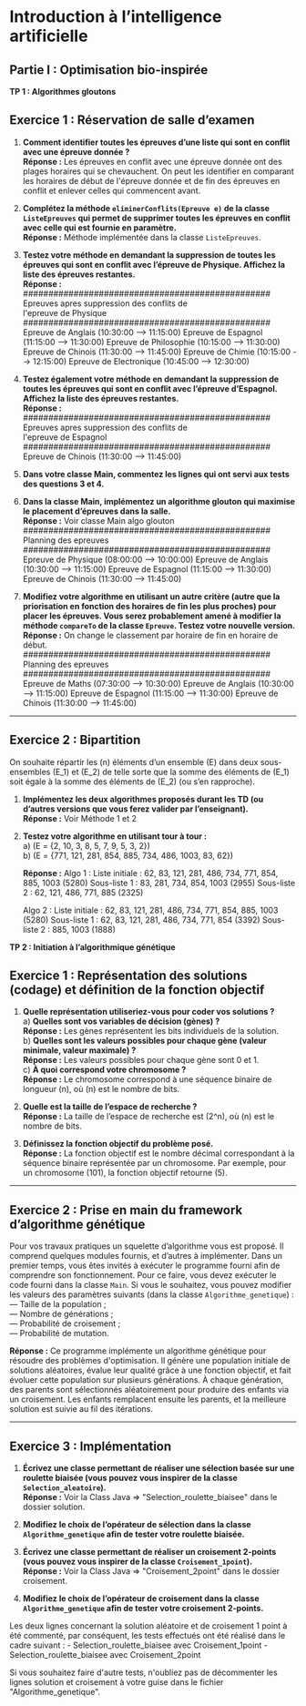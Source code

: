 # Introduction à l’intelligence artificielle  
## Partie I : Optimisation bio-inspirée  

**TP 1 : Algorithmes gloutons**  

## Exercice 1 : Réservation de salle d’examen  

1. **Comment identifier toutes les épreuves d’une liste qui sont en conflit avec une épreuve donnée ?**  
   **Réponse :** Les épreuves en conflit avec une épreuve donnée ont des plages horaires qui se chevauchent. On peut les identifier en comparant les horaires de début de l'épreuve donnée et de fin des épreuves en conflit et enlever celles qui commencent avant.  

2. **Complétez la méthode `eliminerConflits(Epreuve e)` de la classe `ListeEpreuves` qui permet de supprimer toutes les épreuves en conflit avec celle qui est fournie en paramètre.**  
   **Réponse :** Méthode implémentée dans la classe `ListeEpreuves`.  

3. **Testez votre méthode en demandant la suppression de toutes les épreuves qui sont en conflit avec l’épreuve de Physique. Affichez la liste des épreuves restantes.**  
   **Réponse :** 
#################################################
  Epreuves apres suppression des conflits de   
           l'epreuve de Physique             
#################################################
Epreuve de Anglais (10:30:00 --> 11:15:00)
Epreuve de Espagnol (11:15:00 --> 11:30:00)
Epreuve de Philosophie (10:15:00 --> 11:30:00)
Epreuve de Chinois (11:30:00 --> 11:45:00)
Epreuve de Chimie (10:15:00 --> 12:15:00)
Epreuve de Electronique (10:45:00 --> 12:30:00)

4. **Testez également votre méthode en demandant la suppression de toutes les épreuves qui sont en conflit avec l’épreuve d’Espagnol. Affichez la liste des épreuves restantes.**  
   **Réponse :**
#################################################
  Epreuves apres suppression des conflits de   
           l'epreuve de Espagnol             
#################################################
Epreuve de Chinois (11:30:00 --> 11:45:00)

5. **Dans votre classe Main, commentez les lignes qui ont servi aux tests des questions 3 et 4.**  

6. **Dans la classe Main, implémentez un algorithme glouton qui maximise le placement d’épreuves dans la salle.**  
   **Réponse :** Voir classe Main algo glouton
#################################################
             Planning des epreuves             
#################################################
Epreuve de Physique (08:00:00 --> 10:00:00)
Epreuve de Anglais (10:30:00 --> 11:15:00)
Epreuve de Espagnol (11:15:00 --> 11:30:00)
Epreuve de Chinois (11:30:00 --> 11:45:00)

7. **Modifiez votre algorithme en utilisant un autre critère (autre que la priorisation en fonction des horaires de fin les plus proches) pour placer les épreuves. Vous serez probablement amené à modifier la méthode `compareTo` de la classe `Epreuve`. Testez votre nouvelle version.**  
   **Réponse :** On change le classement par horaire de fin en horaire de début.
#################################################
             Planning des epreuves             
#################################################
Epreuve de Maths (07:30:00 --> 10:30:00)
Epreuve de Anglais (10:30:00 --> 11:15:00)
Epreuve de Espagnol (11:15:00 --> 11:30:00)
Epreuve de Chinois (11:30:00 --> 11:45:00)

---

## Exercice 2 : Bipartition  

On souhaite répartir les \(n\) éléments d’un ensemble \(E\) dans deux sous-ensembles \(E_1\) et \(E_2\) de telle sorte que la somme des éléments de \(E_1\) soit égale à la somme des éléments de \(E_2\) (ou s’en rapproche).  

1. **Implémentez les deux algorithmes proposés durant les TD (ou d’autres versions que vous ferez valider par l’enseignant).**  
   **Réponse :** Voir Méthode 1 et 2

2. **Testez votre algorithme en utilisant tour à tour :**  
   a) \(E = \{2, 10, 3, 8, 5, 7, 9, 5, 3, 2\}\)  
   b) \(E = \{771, 121, 281, 854, 885, 734, 486, 1003, 83, 62\}\)  

   **Réponse :** 
   Algo 1 : 
   Liste initiale : 62, 83, 121, 281, 486, 734, 771, 854, 885, 1003 (5280)
   Sous-liste 1 : 83, 281, 734, 854, 1003 (2955)
   Sous-liste 2 : 62, 121, 486, 771, 885 (2325)

   Algo 2 :
   Liste initiale : 62, 83, 121, 281, 486, 734, 771, 854, 885, 1003 (5280)
   Sous-liste 1 : 62, 83, 121, 281, 486, 734, 771, 854 (3392)
   Sous-liste 2 : 885, 1003 (1888)


**TP 2 : Initiation à l’algorithmique génétique**   

## Exercice 1 : Représentation des solutions (codage) et définition de la fonction objectif  

1. **Quelle représentation utiliseriez-vous pour coder vos solutions ?**  
   a) **Quelles sont vos variables de décision (gènes) ?**  
    **Réponse :** 
    Les gènes représentent les bits individuels de la solution.  
   b) **Quelles sont les valeurs possibles pour chaque gène (valeur minimale, valeur maximale) ?**  
    **Réponse :** 
    Les valeurs possibles pour chaque gène sont 0 et 1.  
   c) **À quoi correspond votre chromosome ?**  
    **Réponse :** 
    Le chromosome correspond à une séquence binaire de longueur \(n\), où \(n\) est le nombre de bits.  

2. **Quelle est la taille de l’espace de recherche ?**  
   **Réponse :** 
   La taille de l’espace de recherche est \(2^n\), où \(n\) est le nombre de bits.  

3. **Définissez la fonction objectif du problème posé.**  
   **Réponse :** 
   La fonction objectif est le nombre décimal correspondant à la séquence binaire représentée par un chromosome. Par exemple, pour un chromosome \(101\), la fonction objectif retourne \(5\).  

---

## Exercice 2 : Prise en main du framework d’algorithme génétique  

Pour vos travaux pratiques un squelette d’algorithme vous est proposé. Il comprend quelques modules fournis, et d’autres à implémenter. Dans un premier temps, vous êtes invités à exécuter le programme fourni afin de comprendre son fonctionnement. Pour ce faire, vous devez exécuter le code fourni dans la classe `Main`. Si vous le souhaitez, vous pouvez modifier les valeurs des paramètres suivants (dans la classe `Algorithme_genetique`) :  
— Taille de la population ;  
— Nombre de générations ;  
— Probabilité de croisement ;  
— Probabilité de mutation.  


**Réponse :** 
Ce programme implémente un algorithme génétique pour résoudre des problèmes d'optimisation. Il génère une population initiale de solutions aléatoires, évalue leur qualité grâce à une fonction objectif, et fait évoluer cette population sur plusieurs générations. À chaque génération, des parents sont sélectionnés aléatoirement pour produire des enfants via un croisement. Les enfants remplacent ensuite les parents, et la meilleure solution est suivie au fil des itérations.

---

## Exercice 3 : Implémentation  

1. **Écrivez une classe permettant de réaliser une sélection basée sur une roulette biaisée (vous pouvez vous inspirer de la classe `Selection_aleatoire`).**  
**Réponse :**
Voir la Class Java => "Selection_roulette_biaisee" dans le dossier solution.

2. **Modifiez le choix de l’opérateur de sélection dans la classe `Algorithme_genetique` afin de tester votre roulette biaisée.**  

3. **Écrivez une classe permettant de réaliser un croisement 2-points (vous pouvez vous inspirer de la classe `Croisement_1point`).**  
**Réponse :**
Voir la Class Java => "Croisement_2point" dans le dossier croisement.

4. **Modifiez le choix de l’opérateur de croisement dans la classe `Algorithme_genetique` afin de tester votre croisement 2-points.**  

Les deux lignes concernant la solution aléatoire et de croisement 1 point à été commenté, par conséquent, les tests effectués ont été réalisé dans le cadre suivant :
    - Selection_roulette_biaisee avec Croisement_1point
    - Selection_roulette_biaisee avec Croisement_2point 

Si vous souhaitez faire d'autre tests, n'oubliez pas de décommenter les lignes solution et croisement à votre guise dans le fichier "Algorithme_genetique".
 
